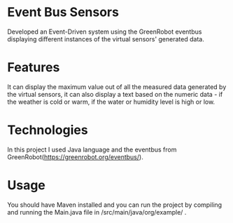 # Event Bus Sensors
Developed an Event-Driven system using the GreenRobot eventbus displaying different instances of the virtual sensors' generated data.
# Features
It can display the maximum value out of all the measured data generated by the virtual sensors, it can also display a text based on the numeric data - if the weather is cold or warm, if the water or humidity level is high or low.
# Technologies
In this project I used Java language and the eventbus from GreenRobot(https://greenrobot.org/eventbus/).
# Usage
You should have Maven installed and you can run the project by compiling and running the Main.java file in /src/main/java/org/example/ .
